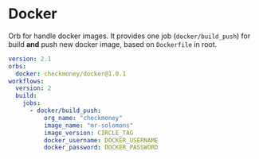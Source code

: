 # Docker

Orb for handle docker images. It provides one job (`docker/build_push`) for build **and** push new docker image, based on `Dockerfile` in root.

```yml
version: 2.1
orbs:
  docker: checkmoney/docker@1.0.1
workflows:
  version: 2
  build:
    jobs:
      - docker/build_push:
          org_name: "checkmoney"
          image_name: "mr-solomons"
          image_version: CIRCLE_TAG
          docker_username: DOCKER_USERNAME
          docker_password: DOCKER_PASSWORD
```